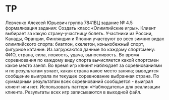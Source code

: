 # TP
Левченко Алексей Юрьевич
группа 7841ВЦ
задание № 4.5
формализация задания: 
Создать класс «Олимпийские игры». Клиент выбирает за какую страну-участницу болеть. Участники из России, Канады, Франции, Финляндии и Японии участвуют во всех зимних видах олимпийского спорта: биатлон, скелетон, конькобежный спорт, фигурное катание. Из загружаются данные по каждому спортсмену: ФИО, страна, сила, ловкость, удача, выносливость. Во время соревнования по каждому виду спорта вычисляется какой спортсмен какое место занял. Во время игр клиент наблюдает за соревнованиями и по результатам узнает, какая страна какое место заняла; выводится сообщение выиграла ли текущее соревнование выбранная страна. По суммарным результатам всех соревнований сообщается - выиграл клиент или нет. Использовать паттерн «Наблюдатель» для реализации клиента. Результаты всех игр записываются в выходной файл.
